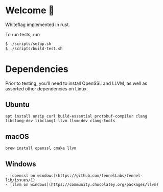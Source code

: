 # Welcome 👋

Whiteflag implemented in rust.

To run tests, run

```bash
$ ./scripts/setup.sh
$ ./scripts/build-test.sh
```

# Dependencies
Prior to testing, you'll need to install OpenSSL and LLVM, as well as assorted other dependencies on Linux.

## Ubuntu
```
apt install unzip curl build-essential protobuf-compiler clang libclang-dev libclang1 llvm llvm-dev clang-tools
```

## macOS
```
brew install openssl cmake llvm
```

## Windows
```
- [openssl on windows](https://github.com/fennelLabs/fennel-lib/issues/1)
- [llvm on windows](https://community.chocolatey.org/packages/llvm)
```
